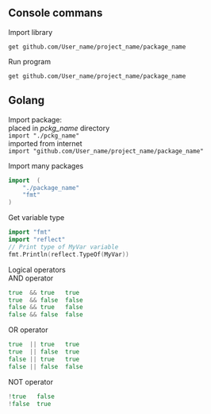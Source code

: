 ## Console commans
Import library<br/>
```Shell
get github.com/User_name/project_name/package_name
```
Run program<br/>
```Shell
get github.com/User_name/project_name/package_name
```

## Golang
Import package:<br/>
placed in *pckg_name* directory<br/>
```import "./pckg_name"```<br/>
imported from internet<br/>
```import "github.com/User_name/project_name/package_name"```<br/>

Import many packages  
```Go 
import  (
    "./package_name"
    "fmt"
)
```
Get variable type
```Go 
import "fmt"
import "reflect"
// Print type of MyVar variable
fmt.Println(reflect.TypeOf(MyVar))
```

Logical operators<br/>
AND operator<br/>
```Go 
true  && true	true
true  && false	false
false && true	false
false && false	false
```
OR operator<br/>
```Go 
true  || true	true
true  || false	true
false || true	true
false || false	false
```
NOT operator<br/>
```Go 
!true	false
!false	true
```
